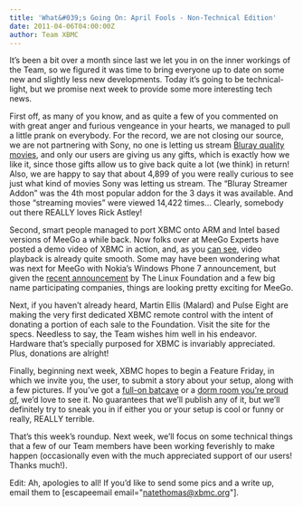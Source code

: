 ```yaml
---
title: 'What&#039;s Going On: April Fools - Non-Technical Edition'
date: 2011-04-06T04:00:00Z
author: Team XBMC
---
```

It’s been a bit over a month since last we let you in on the inner workings of the Team, so we figured it was time to bring everyone up to date on some new and slightly less new developments. Today it’s going to be technical-light, but we promise next week to provide some more interesting tech news.

 First off, as many of you know, and as quite a few of you commented on with great anger and furious vengeance in your hearts, we managed to pull a little prank on everybody. For the record, we are not closing our source, we are not partnering with Sony, no one is letting us stream [Bluray quality movies](https://www.youtube.com/watch?v=oHg5SJYRHA0 "Bluray Quality Movies"), and only our users are giving us any gifts, which is exactly how we like it, since those gifts allow us to give back quite a lot (we think) in return! Also, we are happy to say that about 4,899 of you were really curious to see just what kind of movies Sony was letting us stream. The “Bluray Streamer Addon” was the 4th most popular addon for the 3 days it was available. And those “streaming movies” were viewed 14,422 times… Clearly, somebody out there REALLY loves Rick Astley!

 Second, smart people managed to port XBMC onto ARM and Intel based versions of MeeGo a while back. Now folks over at MeeGo Experts have posted a demo video of XBMC in action, and, as you [can see](https://iotgadgets.com/2011/03/xbmc-arm-intel-based-meego-1-2-beta/ "XBMC running on Meego!"), video playback is already quite smooth. Some may have been wondering what was next for MeeGo with Nokia’s Windows Phone 7 announcement, but given the [recent announcement](https://www.linuxfoundation.org/news-media/announcements/2011/03/linux-foundation-announces-meego-tv-working-group "MeeGo TV Working Group") by The Linux Foundation and a few big name participating companies, things are looking pretty exciting for MeeGo.

 Next, if you haven’t already heard, Martin Ellis (Malard) and Pulse Eight are making the very first dedicated XBMC remote control with the intent of donating a portion of each sale to the Foundation. Visit the site for the specs. Needless to say, the Team wishes him well in his endeavor. Hardware that’s specially purposed for XBMC is invariably appreciated. Plus, donations are alright!

 Finally, beginning next week, XBMC hopes to begin a Feature Friday, in which we invite you, the user, to submit a story about your setup, along with a few pictures. If you’ve got a [full-on batcave](https://www.youtube.com/watch?v=pTM-L8PmMjY "Batcave Home Theater!") or a [dorm room you’re proud of](https://www.youtube.com/watch?v=fs_NtA_JU3M "XBMC in Dorm Room"), we’d love to see it. No guarantees that we’ll publish any of it, but we’ll definitely try to sneak you in if either you or your setup is cool or funny or really, REALLY terrible.

 That’s this week’s roundup. Next week, we’ll focus on some technical things that a few of our Team members have been working feverishly to make happen (occasionally even with the much appreciated support of our users! Thanks much!).

 Edit: Ah, apologies to all! If you’d like to send some pics and a write up, email them to [escapeemail email="[natethomas@xbmc.org](mailto:natethomas@xbmc.org)"].

 